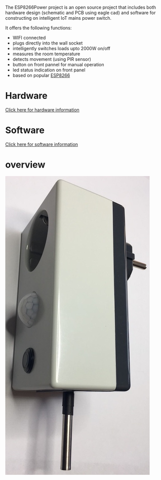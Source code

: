 The ESP8266Power project is an open source project that includes both hardware design (schematic and PCB using eagle cad) and software for constructing on intelligent IoT mains power switch.

It offers the following functions:

- WIFI connected
- plugs directly into the wall socket
- intelligently switches loads upto 2000W on/off
- measures the room temperature
- detects movement (using PIR sensor)
- button on front pannel for manual operation
- led status indication on front panel
- based on popular [ESP8266](http://esp8266.com)

# Hardware
[Click here for hardware information](hardware/readme.md)
# Software
[Click here for software information](software/readme.md)
# overview
![Finished product](hardware/images/assembled.jpg)